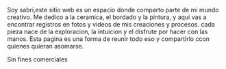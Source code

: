 Soy sabri,este sitio web es un espacio donde comparto parte de mi mundo creativo. Me dedico a la ceramica, el bordado y la pintura, y aqui vas a encontrar registros en fotos y videos de mis creaciones y procesos.
cada pieza nace de la exploracion, la intuicion y el disfrute por hacer con las manos. Esta pagina es una forma de reunir todo eso y compartirlo ccon quienes quieran asomarse.


Sin fines comerciales